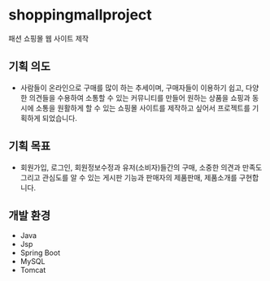 # shoppingmallproject
패션 쇼핑몰 웹 사이트 제작

## 기획 의도
- 사람들이 온라인으로 구매를 많이 하는 추세이며, 구매자들이 이용하기 쉽고, 
  다양한 의견들을 수용하여 소통할 수 있는 커뮤니티를 만들어 원하는 상품을 쇼핑과 동시에 소통을 원활하게 할 수 있는 쇼핑몰 사이트를 제작하고
  싶어서 프로젝트를 기획하게 되었습니다.
  
 ## 기획 목표
 - 회원가입, 로그인, 회원정보수정과 유저(소비자)들간의 구매, 소중한 의견과 만족도 그리고 관심도를 알 수 있는 게시판 기능과
  판매자의 제품판매, 제품소개를 구현합니다.

 ## 개발 환경
  - Java
  - Jsp
  - Spring Boot
  - MySQL
  - Tomcat
